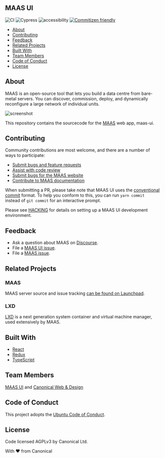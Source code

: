 ## MAAS UI

![CI](https://github.com/canonical-web-and-design/maas-ui/workflows/CI/badge.svg)
![Cypress](https://github.com/canonical-web-and-design/maas-ui/workflows/Cypress/badge.svg)
![accessibility](https://github.com/canonical-web-and-design/maas-ui/workflows/accessibility/badge.svg)
[![Commitizen friendly](https://img.shields.io/badge/commitizen-friendly-brightgreen.svg)](http://commitizen.github.io/cz-cli/)

- [About](#about)
- [Contributing](#contributing)
- [Feedback](#feedback)
- [Related Projects](#related-projects)
- [Built With](#built-with)
- [Team Members](#team-members)
- [Code of Conduct](#code-of-conduct)
- [License](#license)

## About

MAAS is an open-source tool that lets you build a data centre from bare-metal servers. You can discover, commission, deploy, and dynamically reconfigure a large network of individual units.

![screenshot](https://user-images.githubusercontent.com/130286/80558424-738d7300-8a2e-11ea-9777-4d5fc72788b3.png)

This repository contains the sourcecode for the [MAAS](https://maas.io) web app, maas-ui.

## Contributing

Community contributions are most welcome, and there are a number of ways to participate:

- [Submit bugs and feature requests](https://github.com/canonical-web-and-design/maas-ui/issues)
- [Assist with code review](https://github.com/canonical-web-and-design/maas-ui/pulls)
- [Submit bugs for the MAAS website](https://github.com/canonical-web-and-design/maas.io)
- [Contribute to MAAS documentation](https://maas.io/docs/writing-guide)

When submitting a PR, please take note that MAAS UI uses the [conventional commit](https://www.conventionalcommits.org/en/v1.0.0/) format. To help you conform to this, you can run `yarn commit` instead of `git commit` for an interactive prompt.

Please see [HACKING](/docs/HACKING.md) for details on setting up a MAAS UI development environment.

## Feedback

- Ask a question about MAAS on [Discourse](https://discourse.maas.io/).
- File a [MAAS UI issue](https://github.com/canonical-web-and-design/maas-ui/issues/new/choose).
- File a [MAAS issue](https://bugs.launchpad.net/maas/+filebug).

## Related Projects

### MAAS

MAAS server source and issue tracking [can be found on Launchpad](https://launchpad.net/maas).

### LXD

[LXD](https://github.com/lxc/lxd) is a next generation system container and virtual machine manager, used extensively by MAAS.

## Built With

- [React](https://reactjs.org/)
- [Redux](https://redux.js.org/)
- [TypeScript](https://www.typescriptlang.org/)

## Team Members

[MAAS UI](https://github.com/orgs/canonical/teams/maas-ui/members) and [Canonical Web & Design](https://github.com/orgs/canonical/teams/web-and-design/members)

## Code of Conduct

This project adopts the [Ubuntu Code of Conduct](https://ubuntu.com/community/code-of-conduct).

## License

Code licensed AGPLv3 by Canonical Ltd.

With ♥ from Canonical
